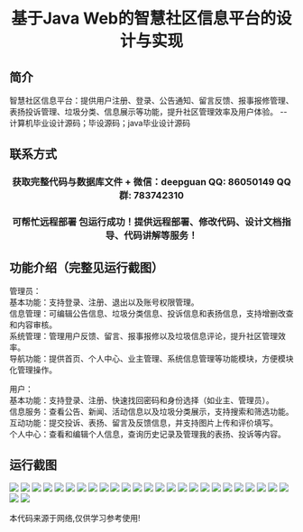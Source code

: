 <p><h1 align="center">基于Java Web的智慧社区信息平台的设计与实现</h1></p>

## 简介
智慧社区信息平台：提供用户注册、登录、公告通知、留言反馈、报事报修管理、表扬投诉管理、垃圾分类、信息展示等功能，提升社区管理效率及用户体验。    --计算机毕业设计源码；毕设源码；java毕业设计源码


## 联系方式
<p><h3 align="center">获取完整代码与数据库文件 + 微信：deepguan QQ: 86050149 QQ群: 783742310</h3></p>
<p><h3 align="center">可帮忙远程部署 包运行成功！提供远程部署、修改代码、设计文档指导、代码讲解等服务！</h3></p>

## 功能介绍（完整见运行截图）
管理员：  
基本功能：支持登录、注册、退出以及账号权限管理。  
信息管理：可编辑公告信息、垃圾分类信息、投诉信息和表扬信息，支持增删改查和内容审核。  
系统管理：管理用户反馈、留言、报事报修以及垃圾信息评论，提升社区管理效率。  
导航功能：提供首页、个人中心、业主管理、系统信息管理等功能模块，方便模块化管理操作。

用户：  
基本功能：支持登录、注册、快速找回密码和身份选择（如业主、管理员）。  
信息服务：查看公告、新闻、活动信息以及垃圾分类展示，支持搜索和筛选功能。  
互动功能：提交投诉、表扬、留言及反馈信息，并支持图片上传和评价填写。  
个人中心：查看和编辑个人信息，查询历史记录及管理我的表扬、投诉等内容。


## 运行截图
![](https://bs-1329754181.cos.ap-shanghai.myqcloud.com/ssm/SmartCommunityInformationPlatform/img/001.jpg)
![](https://bs-1329754181.cos.ap-shanghai.myqcloud.com/ssm/SmartCommunityInformationPlatform/img/002.jpg)
![](https://bs-1329754181.cos.ap-shanghai.myqcloud.com/ssm/SmartCommunityInformationPlatform/img/003.jpg)
![](https://bs-1329754181.cos.ap-shanghai.myqcloud.com/ssm/SmartCommunityInformationPlatform/img/004.jpg)
![](https://bs-1329754181.cos.ap-shanghai.myqcloud.com/ssm/SmartCommunityInformationPlatform/img/005.jpg)
![](https://bs-1329754181.cos.ap-shanghai.myqcloud.com/ssm/SmartCommunityInformationPlatform/img/006.jpg)
![](https://bs-1329754181.cos.ap-shanghai.myqcloud.com/ssm/SmartCommunityInformationPlatform/img/007.jpg)
![](https://bs-1329754181.cos.ap-shanghai.myqcloud.com/ssm/SmartCommunityInformationPlatform/img/008.jpg)
![](https://bs-1329754181.cos.ap-shanghai.myqcloud.com/ssm/SmartCommunityInformationPlatform/img/009.jpg)
![](https://bs-1329754181.cos.ap-shanghai.myqcloud.com/ssm/SmartCommunityInformationPlatform/img/010.jpg)
![](https://bs-1329754181.cos.ap-shanghai.myqcloud.com/ssm/SmartCommunityInformationPlatform/img/011.jpg)
![](https://bs-1329754181.cos.ap-shanghai.myqcloud.com/ssm/SmartCommunityInformationPlatform/img/012.jpg)
![](https://bs-1329754181.cos.ap-shanghai.myqcloud.com/ssm/SmartCommunityInformationPlatform/img/013.jpg)
![](https://bs-1329754181.cos.ap-shanghai.myqcloud.com/ssm/SmartCommunityInformationPlatform/img/014.jpg)
![](https://bs-1329754181.cos.ap-shanghai.myqcloud.com/ssm/SmartCommunityInformationPlatform/img/015.jpg)
![](https://bs-1329754181.cos.ap-shanghai.myqcloud.com/ssm/SmartCommunityInformationPlatform/img/016.jpg)
![](https://bs-1329754181.cos.ap-shanghai.myqcloud.com/ssm/SmartCommunityInformationPlatform/img/017.jpg)
![](https://bs-1329754181.cos.ap-shanghai.myqcloud.com/ssm/SmartCommunityInformationPlatform/img/018.jpg)
![](https://bs-1329754181.cos.ap-shanghai.myqcloud.com/ssm/SmartCommunityInformationPlatform/img/019.jpg)
![](https://bs-1329754181.cos.ap-shanghai.myqcloud.com/ssm/SmartCommunityInformationPlatform/img/020.jpg)
![](https://bs-1329754181.cos.ap-shanghai.myqcloud.com/ssm/SmartCommunityInformationPlatform/img/021.jpg)
![](https://bs-1329754181.cos.ap-shanghai.myqcloud.com/ssm/SmartCommunityInformationPlatform/img/022.jpg)
![](https://bs-1329754181.cos.ap-shanghai.myqcloud.com/ssm/SmartCommunityInformationPlatform/img/023.jpg)
![](https://bs-1329754181.cos.ap-shanghai.myqcloud.com/ssm/SmartCommunityInformationPlatform/img/024.jpg)
![](https://bs-1329754181.cos.ap-shanghai.myqcloud.com/ssm/SmartCommunityInformationPlatform/img/025.jpg)
![](https://bs-1329754181.cos.ap-shanghai.myqcloud.com/ssm/SmartCommunityInformationPlatform/img/026.jpg)
![](https://bs-1329754181.cos.ap-shanghai.myqcloud.com/ssm/SmartCommunityInformationPlatform/img/027.jpg)

<p>本代码来源于网络,仅供学习参考使用!</p>
